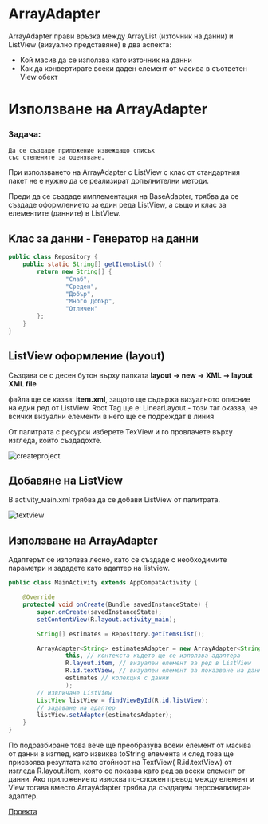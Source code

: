 # ArrayAdapter

ArrayAdapter прави връзка между ArrayList (източник на данни) и ListView (визуално представяне) в два аспекта:

- Кой масив да се използва като източник на данни
- Как да конвертирате всеки даден елемент от масива в съответен View обект

# Използване на ArrayAdapter

### Задача:
```
Да се създаде приложение извеждащо списък 
със степените за оценяване.
```

При използването на ArrayAdapter с ListView с клас от стандартния пакет не е нужно да се реализират допълнителни методи.

Преди да се създаде имплементация на BaseAdapter, трябва да се създаде оформлението за един реда ListView, а също и клас за елементите (данните) в ListView.

## Kлас за данни - Генератор на данни

```java
public class Repository {
    public static String[] getItemsList() {
        return new String[] {
                "Слаб",
                "Среден",
                "Добър",
                "Много Добър",
                "Отличен"
        };
    }
}
```

## ListView оформление (layout)

Създава се с десен бутон върху папката **layout -> new -> XML -> layout XML file**

файла ще се казва: **item.xml**, защото ще съдържа визуалното описние на един ред от ListView.
Root Tag ще е: LinearLayout - този таг оказва, че всички визуални елементи в него ще се подреждат в линия

От палитрата с ресурси изберете TexView и гo провлачете върху изгледа, който създадохте.

![createproject](https://user-images.githubusercontent.com/10382663/77059669-fb1fa500-69df-11ea-840f-f415da6feec0.png)

## Добавяне на ListView

В аctivity_мain.xml трябва да се добави ListView от палитрата.

![textview](https://user-images.githubusercontent.com/10382663/77059672-fbb83b80-69df-11ea-9e03-dbbee730570f.png)

## Използване на ArrayAdapter

Адаптерът се използва лесно, като се създаде с необходимите параметри и зададете като адаптер на listview.

```java
public class MainActivity extends AppCompatActivity {

    @Override
    protected void onCreate(Bundle savedInstanceState) {
        super.onCreate(savedInstanceState);
        setContentView(R.layout.activity_main);

        String[] estimates = Repository.getItemsList();

        ArrayAdapter<String> estimatesAdapter = new ArrayAdapter<String>(
                this, // контекста където ще се използва адаптера
                R.layout.item, // визуален елемент за ред в ListView
                R.id.textView, // визуален елемент за показване на данните
                estimates // колекция с данни
                );
        // извличане ListView
        ListView listView = findViewById(R.id.listView);
        // задаване на адаптер
        listView.setAdapter(estimatesAdapter);
    }
}
```
По подразбиране това вече ще преобразува всеки елемент от масива от данни в изглед, като извиква toString елемента и след това ще присвоява резултата като стойност на TextView( R.id.textView) от изгледа R.layout.item, която се показва като ред за всеки елемент от данни. Ако приложението изисква по-сложен превод между елемент и View тогава вместо ArrayAdapter трябва да създадем персонализиран адаптер.

[Проекта](https://github.com/theVelislavKolesnichenko/AndroidBasics/tree/master/ExampleProjects/AdapterExamples/ArrayAdapterExample)



